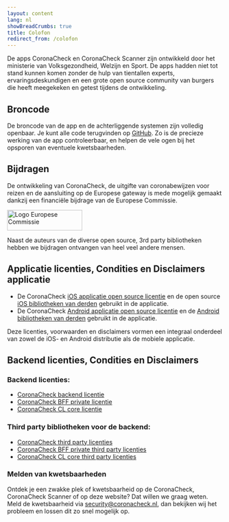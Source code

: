 ```yaml
---
layout: content
lang: nl
showBreadCrumbs: true
title: Colofon
redirect_from: /colofon
---
```

De apps CoronaCheck en CoronaCheck Scanner zijn ontwikkeld door het ministerie van Volksgezondheid, Welzijn en Sport. De apps hadden niet tot stand kunnen komen zonder de hulp van tientallen experts, ervaringsdeskundigen en een grote open source community van burgers die heeft meegekeken en getest tijdens de ontwikkeling.

## Broncode

De broncode van de app en de achterliggende systemen zijn volledig openbaar. Je kunt alle code terugvinden op [GitHub](https://github.com/minvws). Zo is de precieze werking van de app controleerbaar, en helpen de vele ogen bij het opsporen van eventuele kwetsbaarheden.

## Bijdragen

De ontwikkeling van CoronaCheck, de uitgifte van coronabewijzen voor reizen en de aansluiting op de Europese gateway is mede mogelijk gemaakt dankzij een financiële bijdrage van de Europese Commissie.

<img src="{{ site.baseurl }}/img/Logo_EU_Positive_nl.svg" alt="Logo Europese Commissie" width="175" height="48" />

Naast de auteurs van de diverse open source, 3rd party bibliotheken hebben we bijdragen ontvangen van heel veel andere  mensen.

## Applicatie licenties, Condities en Disclaimers applicatie

- De CoronaCheck [iOS applicatie open source licentie](https://github.com/minvws/nl-covid19-coronacheck-app-ios/blob/main/LICENSES.md) en de open source [iOS bibliotheken van derden](https://github.com/minvws/nl-covid19-coronacheck-app-ios/tree/main/licenses) gebruikt in de applicatie.
- De CoronaCheck [Android applicatie open source licentie](https://github.com/minvws/nl-covid19-coronacheck-app-android/blob/main/LICENSES.md) en de [Android bibliotheken van derden](https://github.com/minvws/nl-covid19-coronacheck-app-android/tree/main/licenses) gebruikt in de applicatie.

Deze licenties, voorwaarden en disclaimers vormen een integraal onderdeel van zowel de iOS- en Android distributie als de mobiele applicatie. 


## Backend licenties, Condities en Disclaimers
 
### Backend licenties:

- [CoronaCheck backend licentie](https://github.com/minvws/nl-covid19-coronacheck-app-backend/blob/main/LICENSES.md)
- [CoronaCheck BFF private licentie](https://github.com/minvws/nl-covid19-coronacheck-app-bff/blob/main/LICENSES.md)
- [CoronaCheck CL core licentie](https://github.com/minvws/nl-covid19-coronacheck-cl-core/blob/main/LICENSES.md)

### Third party bibliotheken voor de backend:

- [CoronaCheck third party licenties](https://github.com/minvws/nl-covid19-coronacheck-app-backend/tree/main/licenses)
- [CoronaCheck BFF private third party licenties](https://github.com/minvws/nl-covid19-coronacheck-app-bff/tree/main/licenses)
- [CoronaCheck CL core third party licenties](https://github.com/minvws/nl-covid19-coronacheck-cl-core/tree/main/licenses)

### Melden van kwetsbaarheden

Ontdek je een zwakke plek of kwetsbaarheid op de CoronaCheck, CoronaCheck Scanner of op deze website? Dat willen we graag weten. Meld de kwetsbaarheid via [security@coronacheck.nl](mailto:security@coronacheck.nl), dan bekijken wij het probleem en lossen dit zo snel mogelijk op.
